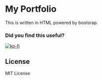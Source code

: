 # My Portfolio

This is written in HTML powered by bootsrap.

### Did you find this useful?
[![ko-fi](https://www.ko-fi.com/img/donate_sm.png)](https://ko-fi.com/A362BEU)

License
---
MIT License